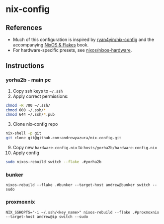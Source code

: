 # nix-config

## References

- Much of this configuration is inspired by [ryan4yin/nix-config](https://github.com/ryan4yin/nix-config/tree/i3-kickstarter) and the accompanying [NixOS & Flakes](https://nixos-and-flakes.thiscute.world/) book.
- For hardware-specific presets, see [nixos/nixos-hardware](https://github.com/NixOS/nixos-hardware).

## Instructions

### yorha2b - main pc

1. Copy ssh keys to `~/.ssh`
2. Apply correct permissions:

```bash
chmod -R 700 ~/.ssh/
chmod 600 ~/.ssh/*
chmod 644 ~/.ssh/*.pub
```

3. Clone nix-config repo

```bash
nix-shell -p git
git clone git@github.com:andrewyazura/nix-config.git
```

9. Copy new `hardware-config.nix` to `hosts/yorha2b/hardware-config.nix`
10. Apply config

```bash
sudo nixos-rebuild switch --flake .#yorha2b
```

### bunker

```
nixos-rebuild --flake .#bunker --target-host andrew@bunker switch --sudo
```

### proxmoxnix

```
NIX_SSHOPTS="-i ~/.ssh/<key_name>" nixos-rebuild --flake .#proxmoxnix --target-host andrew@ip switch --sudo
```
